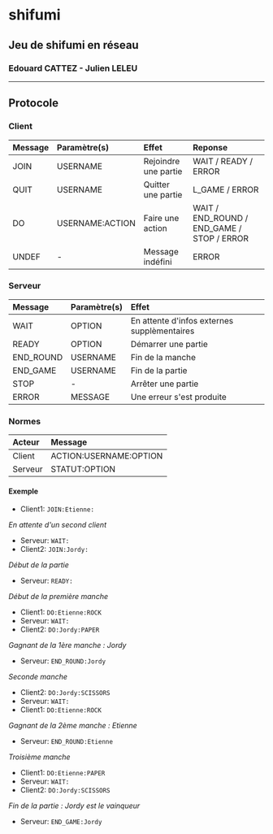 # shifumi
## Jeu de shifumi en réseau
### Edouard CATTEZ - Julien LELEU

----------------

## Protocole

### Client

| Message| Paramètre(s) | Effet|Reponse|
|:------------|:------------|:-------------|:--------|
|JOIN|USERNAME|Rejoindre une partie|WAIT / READY / ERROR|
|QUIT|USERNAME|Quitter une partie|L_GAME / ERROR|
|DO|USERNAME:ACTION|Faire une action|WAIT / END_ROUND / END_GAME / STOP / ERROR|
|UNDEF|-|Message indéfini|ERROR|

### Serveur

| Message| Paramètre(s) | Effet|
|:------------|:------------|:-------------|
|WAIT|OPTION|En attente d'infos externes supplèmentaires|
|READY|OPTION|Démarrer une partie|
|END_ROUND|USERNAME|Fin de la manche|
|END_GAME|USERNAME|Fin de la partie|
|STOP|-|Arrêter une partie|
|ERROR|MESSAGE|Une erreur s'est produite|

### Normes

|Acteur|Message|
|:------------|:-------------|
| Client|ACTION:USERNAME:OPTION|
| Serveur|STATUT:OPTION|

#### Exemple

- Client1:		`JOIN:Etienne:`
 
*En attente d'un second client*

- Serveur:	`WAIT:`
- Client2:		`JOIN:Jordy:`

*Début de la partie*

- Serveur:	`READY:`

*Début de la première manche*

- Client1: `DO:Etienne:ROCK`
- Serveur: `WAIT:`
- Client2: `DO:Jordy:PAPER`

*Gagnant de la 1ère manche : Jordy*

- Serveur: `END_ROUND:Jordy`

*Seconde manche*

- Client2: `DO:Jordy:SCISSORS`
- Serveur: `WAIT:`
- Client1: `DO:Etienne:ROCK`

*Gagnant de la 2ème manche : Etienne*

- Serveur: `END_ROUND:Etienne`

*Troisième manche*

- Client1: `DO:Etienne:PAPER`
- Serveur: `WAIT:`
- Client2: `DO:Jordy:SCISSORS`

*Fin de la partie : Jordy est le vainqueur*

- Serveur: `END_GAME:Jordy`
